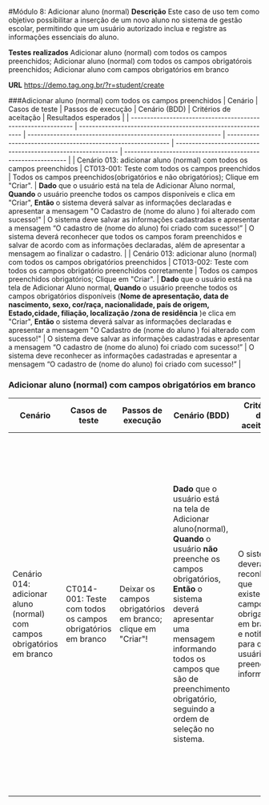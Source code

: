 #Módulo 8: Adicionar aluno (normal)
**Descrição**
Este caso de uso tem como objetivo possibilitar a inserção de um novo aluno no sistema de gestão escolar, permitindo que um usuário autorizado inclua e registre as informações essenciais do aluno.

**Testes realizados**
Adicionar aluno (normal) com todos os campos preenchidos;
Adicionar aluno (normal) com todos os campos obrigatórois preenchidos;
Adicionar aluno com campos obrigatórios em branco

**URL**
https://demo.tag.ong.br/?r=student/create

###Adicionar aluno (normal) com todos os campos preenchidos
| Cenário                                                       | Casos de teste                                               | Passos de execução                                           | Cenário (BDD)                                                | Critérios de aceitação                                       | Resultados esperados                                         |
| ------------------------------------------------------------ | ------------------------------------------------------------ | ------------------------------------------------------------ | ------------------------------------------------------------ | ------------------------------------------------------------ | ------------------------------------------------------------ |
| Cenário 013: adicionar aluno (normal) com todos os campos preenchidos | CT013-001: Teste com todos os campos preenchidos             | Todos os campos preenchidos(obrigatórios e não obrigatórios); Clique em "Criar". | **Dado** que o usuário está na tela de Adicionar Aluno normal,  **Quando** o usuário preenche todos os campos disponíveis e clica em "Criar", **Então** o sistema deverá salvar as informações declaradas e apresentar a mensagem "O Cadastro de (nome do aluno ) foi alterado com sucesso!" | O sistema deve salvar as informações cadastradas e apresentar a mensagem “O cadastro de (nome do aluno) foi criado com sucesso!” | O sistema deverá reconhecer que todos os campos foram preenchidos e salvar de acordo com as informações declaradas, além de apresentar a mensagem ao finalizar o cadastro. |
| Cenário 013: adicionar aluno (normal) com todos os campos obrigatórios preenchidos | CT013-002: Teste com todos os campos obrigatório preenchidos corretamente | Todos os campos preenchidos obrigatórios; Clique em "Criar". | **Dado** que o usuário está na tela de Adicionar Aluno normal, **Quando** o usuário preenche todos os campos obrigatórios disponíveis (**Nome de apresentação, data de nascimento, sexo, cor/raça, nacionalidade, país de origem, Estado,cidade, filiação, localização /zona de residência** )e clica em "Criar", **Então** o sistema deverá salvar as informações declaradas e apresentar a mensagem "O Cadastro de (nome do aluno ) foi alterado com sucesso!" | O sistema deve salvar as informações cadastradas e apresentar a mensagem “O cadastro de (nome do aluno) foi criado com sucesso!” | O sistema deve reconhecer as informações cadastradas e apresentar a mensagem “O cadastro de (nome do aluno) foi criado com sucesso!” |

### Adicionar aluno (normal) com campos obrigatórios em branco
| Cenário                                                      | Casos de teste                                              | Passos de execução                                          | Cenário (BDD)                                                | Critérios de aceitação                                       | Resultados esperados                                         |
| ------------------------------------------------------------ | ----------------------------------------------------------- | ----------------------------------------------------------- | ------------------------------------------------------------ | ------------------------------------------------------------ | ------------------------------------------------------------ |
| Cenário 014: adicionar aluno (normal) com campos obrigatórios em branco | CT014-001: Teste com todos os campos obrigatórios em branco | Deixar os campos obrigatórios em branco; clique em "Criar"! | **Dado** que o usuário está na tela de Adicionar aluno(normal), **Quando** o usuário **não** preenche os campos obrigatórios, **Então** o sistema deverá apresentar uma mensagem informando todos os campos que são de preenchimento obrigatório, seguindo a ordem de seleção no sistema. | O sistema deverá reconhecer que existem campos obrigatórios em branco e notificar para que o usuário preencha a informação. | O sistema apresentará uma mensagem indicando os campos que não foram preenchidos:     "Campo **Nome** é obrigatório. Campo **Data de nascimento** é obrigatório. Campo **Sexo** é obrigatório. Campo **Cor/Raça** é obrigatório. Campo **Filiação** é obrigatório. Campo **Nacionalidade** é obrigatório. Campo **País de origem** é obrigatório. Campo **Localização/ Zona de residência** é obrigatório.", e não permitir criar o novo usuário. |

